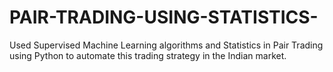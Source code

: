 # PAIR-TRADING-USING-STATISTICS-
Used Supervised Machine Learning algorithms and Statistics in Pair Trading using Python to automate this trading strategy in the Indian market. 
